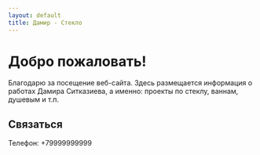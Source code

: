 ```yaml
---
layout: default
title: Дамир - Стекло
---
```


# Добро пожаловать!

Благодарю за посещение веб-сайта. Здесь размещается информация о работах Дамира Ситказиева, а именно: проекты по стеклу, ваннам, душевым и т.п.

## Связаться
Телефон: +79999999999
